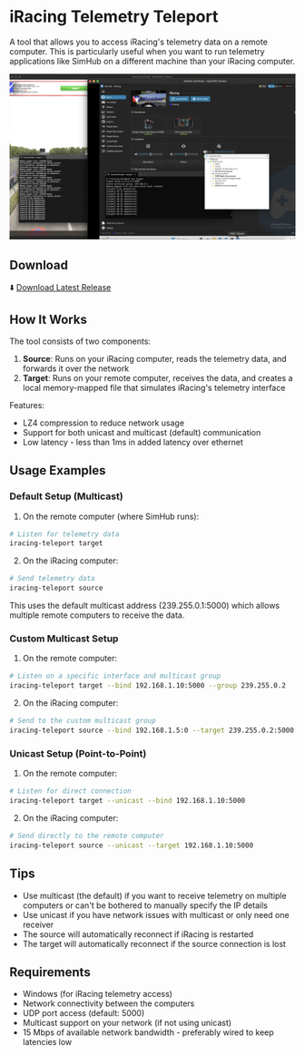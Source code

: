 # iRacing Telemetry Teleport

A tool that allows you to access iRacing's telemetry data on a remote computer. This is particularly useful when you want to run telemetry applications like SimHub on a different machine than your iRacing computer.

![screenshot](media/screenshot.png)

## Download

⬇️ [Download Latest Release](https://github.com/sklose/iracing-teleport/releases/latest/download/iracing-teleport.zip)

## How It Works

The tool consists of two components:
1. **Source**: Runs on your iRacing computer, reads the telemetry data, and forwards it over the network
2. **Target**: Runs on your remote computer, receives the data, and creates a local memory-mapped file that simulates iRacing's telemetry interface

Features:
- LZ4 compression to reduce network usage
- Support for both unicast and multicast (default) communication
- Low latency - less than 1ms in added latency over ethernet

## Usage Examples

### Default Setup (Multicast)

1. On the remote computer (where SimHub runs):
```bash
# Listen for telemetry data
iracing-teleport target
```

2. On the iRacing computer:
```bash
# Send telemetry data
iracing-teleport source
```

This uses the default multicast address (239.255.0.1:5000) which allows multiple remote computers to receive the data.

### Custom Multicast Setup

1. On the remote computer:
```bash
# Listen on a specific interface and multicast group
iracing-teleport target --bind 192.168.1.10:5000 --group 239.255.0.2
```

2. On the iRacing computer:
```bash
# Send to the custom multicast group
iracing-teleport source --bind 192.168.1.5:0 --target 239.255.0.2:5000
```

### Unicast Setup (Point-to-Point)

1. On the remote computer:
```bash
# Listen for direct connection
iracing-teleport target --unicast --bind 192.168.1.10:5000
```

2. On the iRacing computer:
```bash
# Send directly to the remote computer
iracing-teleport source --unicast --target 192.168.1.10:5000
```

## Tips

- Use multicast (the default) if you want to receive telemetry on multiple computers or can't be bothered to manually specify the IP details
- Use unicast if you have network issues with multicast or only need one receiver
- The source will automatically reconnect if iRacing is restarted
- The target will automatically reconnect if the source connection is lost

## Requirements

- Windows (for iRacing telemetry access)
- Network connectivity between the computers
- UDP port access (default: 5000)
- Multicast support on your network (if not using unicast)
- 15 Mbps of available network bandwidth - preferably wired to keep latencies low